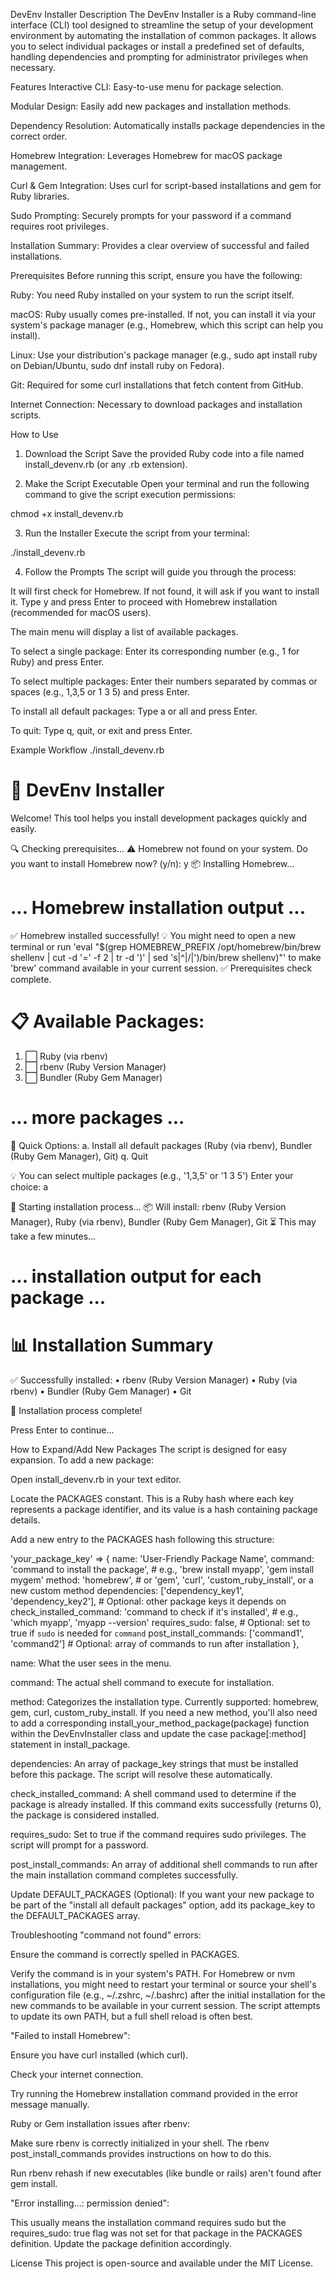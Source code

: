 DevEnv Installer
Description
The DevEnv Installer is a Ruby command-line interface (CLI) tool designed to streamline the setup of your development environment by automating the installation of common packages. It allows you to select individual packages or install a predefined set of defaults, handling dependencies and prompting for administrator privileges when necessary.

Features
Interactive CLI: Easy-to-use menu for package selection.

Modular Design: Easily add new packages and installation methods.

Dependency Resolution: Automatically installs package dependencies in the correct order.

Homebrew Integration: Leverages Homebrew for macOS package management.

Curl & Gem Integration: Uses curl for script-based installations and gem for Ruby libraries.

Sudo Prompting: Securely prompts for your password if a command requires root privileges.

Installation Summary: Provides a clear overview of successful and failed installations.

Prerequisites
Before running this script, ensure you have the following:

Ruby: You need Ruby installed on your system to run the script itself.

macOS: Ruby usually comes pre-installed. If not, you can install it via your system's package manager (e.g., Homebrew, which this script can help you install).

Linux: Use your distribution's package manager (e.g., sudo apt install ruby on Debian/Ubuntu, sudo dnf install ruby on Fedora).

Git: Required for some curl installations that fetch content from GitHub.

Internet Connection: Necessary to download packages and installation scripts.

How to Use
1. Download the Script
Save the provided Ruby code into a file named install_devenv.rb (or any .rb extension).

2. Make the Script Executable
Open your terminal and run the following command to give the script execution permissions:

chmod +x install_devenv.rb

3. Run the Installer
Execute the script from your terminal:

./install_devenv.rb

4. Follow the Prompts
The script will guide you through the process:

It will first check for Homebrew. If not found, it will ask if you want to install it. Type y and press Enter to proceed with Homebrew installation (recommended for macOS users).

The main menu will display a list of available packages.

To select a single package: Enter its corresponding number (e.g., 1 for Ruby) and press Enter.

To select multiple packages: Enter their numbers separated by commas or spaces (e.g., 1,3,5 or 1 3 5) and press Enter.

To install all default packages: Type a or all and press Enter.

To quit: Type q, quit, or exit and press Enter.

Example Workflow
./install_devenv.rb

🚀 DevEnv Installer
==================

Welcome! This tool helps you install development packages quickly and easily.

🔍 Checking prerequisites...
⚠️  Homebrew not found on your system.
Do you want to install Homebrew now? (y/n): y
📦 Installing Homebrew...
# ... Homebrew installation output ...
✅ Homebrew installed successfully!
💡 You might need to open a new terminal or run 'eval "$(grep HOMEBREW_PREFIX /opt/homebrew/bin/brew shellenv | cut -d '=' -f 2 | tr -d ')' | sed 's|^|/|')/bin/brew shellenv)\"' to make 'brew' command available in your current session.
✅ Prerequisites check complete.

📋 Available Packages:
==================================================
1. ⬜ Ruby (via rbenv)
2. ⬜ rbenv (Ruby Version Manager)
3. ⬜ Bundler (Ruby Gem Manager)
# ... more packages ...

🎯 Quick Options:
a. Install all default packages (Ruby (via rbenv), Bundler (Ruby Gem Manager), Git)
q. Quit

💡 You can select multiple packages (e.g., '1,3,5' or '1 3 5')
Enter your choice: a

🔧 Starting installation process...
📦 Will install: rbenv (Ruby Version Manager), Ruby (via rbenv), Bundler (Ruby Gem Manager), Git
⏳ This may take a few minutes...

# ... installation output for each package ...

📊 Installation Summary
==================================================
✅ Successfully installed:
    • rbenv (Ruby Version Manager)
    • Ruby (via rbenv)
    • Bundler (Ruby Gem Manager)
    • Git

🎉 Installation process complete!

Press Enter to continue...

How to Expand/Add New Packages
The script is designed for easy expansion. To add a new package:

Open install_devenv.rb in your text editor.

Locate the PACKAGES constant. This is a Ruby hash where each key represents a package identifier, and its value is a hash containing package details.

Add a new entry to the PACKAGES hash following this structure:

'your_package_key' => {
  name: 'User-Friendly Package Name',
  command: 'command to install the package', # e.g., 'brew install myapp', 'gem install mygem'
  method: 'homebrew', # or 'gem', 'curl', 'custom_ruby_install', or a new custom method
  dependencies: ['dependency_key1', 'dependency_key2'], # Optional: other package keys it depends on
  check_installed_command: 'command to check if it\'s installed', # e.g., 'which myapp', 'myapp --version'
  requires_sudo: false, # Optional: set to true if `sudo` is needed for `command`
  post_install_commands: ['command1', 'command2'] # Optional: array of commands to run after installation
},

name: What the user sees in the menu.

command: The actual shell command to execute for installation.

method: Categorizes the installation type. Currently supported: homebrew, gem, curl, custom_ruby_install. If you need a new method, you'll also need to add a corresponding install_your_method_package(package) function within the DevEnvInstaller class and update the case package[:method] statement in install_package.

dependencies: An array of package_key strings that must be installed before this package. The script will resolve these automatically.

check_installed_command: A shell command used to determine if the package is already installed. If this command exits successfully (returns 0), the package is considered installed.

requires_sudo: Set to true if the command requires sudo privileges. The script will prompt for a password.

post_install_commands: An array of additional shell commands to run after the main installation command completes successfully.

Update DEFAULT_PACKAGES (Optional):
If you want your new package to be part of the "install all default packages" option, add its package_key to the DEFAULT_PACKAGES array.

Troubleshooting
"command not found" errors:

Ensure the command is correctly spelled in PACKAGES.

Verify the command is in your system's PATH. For Homebrew or nvm installations, you might need to restart your terminal or source your shell's configuration file (e.g., ~/.zshrc, ~/.bashrc) after the initial installation for the new commands to be available in your current session. The script attempts to update its own PATH, but a full shell reload is often best.

"Failed to install Homebrew":

Ensure you have curl installed (which curl).

Check your internet connection.

Try running the Homebrew installation command provided in the error message manually.

Ruby or Gem installation issues after rbenv:

Make sure rbenv is correctly initialized in your shell. The rbenv post_install_commands provides instructions on how to do this.

Run rbenv rehash if new executables (like bundle or rails) aren't found after gem install.

"Error installing...: permission denied":

This usually means the installation command requires sudo but the requires_sudo: true flag was not set for that package in the PACKAGES definition. Update the package definition accordingly.

License
This project is open-source and available under the MIT License.
